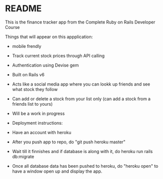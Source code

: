 # README

This is the finance tracker app from the Complete Ruby on Rails Developer Course

Things that will appear on this appplication:

* mobile frendly

* Track current stock prices through API calling

* Authentication using Devise gem

* Built on Rails v6

* Acts like a social media app where you can lookk up friends and see what stock they follow

* Can add or delete a stock from your list only (can add a stock from a friends list to yours)

* Will be a work in progress

* Deployment instructions:

* Have an account with heroku

* After you push app to repo, do "git push heroku master"

* Wait till it finnishes and if database is along with it, do heroku run rails db:migrate

* Once all database data has been pushed to heroku, do "heroku open" to have a window open up and display the app.
